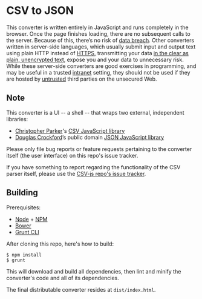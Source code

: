CSV to JSON
===========

This converter is written entirely in JavaScript and runs completely in the browser. Once the page finishes loading, there are no subsequent calls to the server. Because of this, there’s no risk of [data breach][wikipedia-data-breach]. Other converters written in server-side languages, which usually submit input and output text using plain HTTP instead of [HTTPS][wikipedia-https], transmitting your data [in the clear as plain, unencrypted text][wikipedia-plaintext], expose you and your data to unnecessary risk. While these server-side converters are good exercises in programming, and may be useful in a trusted [intranet][wikipedia-intranet] setting, they should not be used if they are hosted by [untrusted][wikipedia-untrusted] third parties on the unsecured Web.

Note
----

This converter is a UI -- a shell -- that wraps two external, independent libraries:

* [Christopher Parker][github-cparker15]'s [CSV JavaScript library][github-csv-js]
* [Douglas Crockford][github-douglascrockford]’s public domain [JSON JavaScript library][github-json-js]

Please only file bug reports or feature requests pertaining to the converter itself (the user interface) on this repo's issue tracker.

If you have something to report regarding the functionality of the CSV parser itself, please use the [CSV-js repo's issue tracker][github-csv-js-issues].

Building
--------

Prerequisites:

* [Node][nodejs] + [NPM][npmjs]
* [Bower][bower]
* [Grunt CLI][gruntjs]

After cloning this repo, here's how to build:

    $ npm install
    $ grunt

This will download and build all dependencies, then lint and minify the converter's code and all of its dependencies.

The final distributable converter resides at `dist/index.html`.

[wikipedia-data-breach]: http://en.wikipedia.org/wiki/Data_breach
[wikipedia-https]: http://en.wikipedia.org/wiki/HTTP_Secure
[wikipedia-plaintext]: http://en.wikipedia.org/wiki/Plaintext
[wikipedia-intranet]: http://en.wikipedia.org/wiki/Intranet
[wikipedia-untrusted]: http://en.wikipedia.org/wiki/Untrusted
[github-cparker15]: https://github.com/cparker15
[github-csv-js]: https://github.com/cparker15/CSV-js
[github-csv-js-issues]: https://github.com/cparker15/CSV-js/issues
[github-douglascrockford]: https://github.com/douglascrockford
[github-json-js]: https://github.com/douglascrockford/JSON-js
[nodejs]: http://nodejs.org/
[npmjs]: http://npmjs.org/
[bower]: http://bower.io/
[gruntjs]: http://gruntjs.com/
